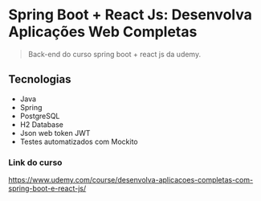# Spring Boot + React Js: Desenvolva Aplicações Web Completas

> Back-end do curso spring boot + react js da udemy.

## Tecnologias

- Java
- Spring
- PostgreSQL
- H2 Database
- Json web token JWT
- Testes automatizados com Mockito

### Link do curso

https://www.udemy.com/course/desenvolva-aplicacoes-completas-com-spring-boot-e-react-js/
